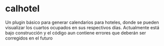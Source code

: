 calhotel
========

Un plugin básico para generar calendarios para hoteles, donde se pueden visualizar los cuartos ocupados en sus respectivos días. Actualmente está bajo construcción y el código aun contiene errores que deberán ser corregidos en el futuro
